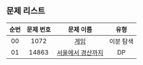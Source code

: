## 문제 리스트

|          순번          |       문제 번호         |        문제 이름         |        유형         |
| :-----: | :-----: | :-----: | :-----: | 
| 00 | 1072 | <a href="https://www.acmicpc.net/problem/1072">게임</a> | 이분 탐색 |
| 01 | 14863 | <a href="https://www.acmicpc.net/problem/14863">서울에서 경산까지</a> | DP |
